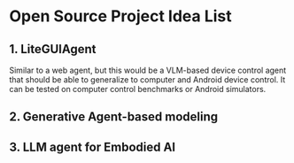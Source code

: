 # Open Source Project Idea List

## 1. LiteGUIAgent
Similar to a web agent, but this would be a VLM-based device control agent that should be able to generalize to computer and Android device control. It can be tested on computer control benchmarks or Android simulators.

## 2. Generative Agent-based modeling

## 3. LLM agent for Embodied AI
